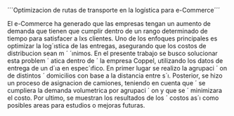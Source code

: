 ´´´Optimizacion de rutas de transporte en la logística para e-Commerce´´´

El e-Commerce ha generado que las empresas tengan
un aumento de demanda que tienen que cumplir dentro de un
rango determinado de tiempo para satisfacer a lxs clientes. Uno de
los enfoques principales es optimizar la log´ıstica de las entregas,
asegurando que los costos de distribucion sean m ´ ´ınimos. En el
presente trabajo se busco solucionar esta problem ´ atica dentro de ´
la empresa Coppel, utilizando los datos de entrega de un d´ıa en
espec´ıfico. En primer lugar se realizo la agrupaci ´ on de distintos ´
domicilios con base a la distancia entre s´ı. Posterior, se hizo
un proceso de asignacion de camiones, teniendo en cuenta que ´
se cumpliera la demanda volumetrica por agrupaci ´ on y que se ´
minimizara el costo. Por ultimo, se muestran los resultados de los ´
costos as´ı como posibles areas para estudios o mejoras futuras.

